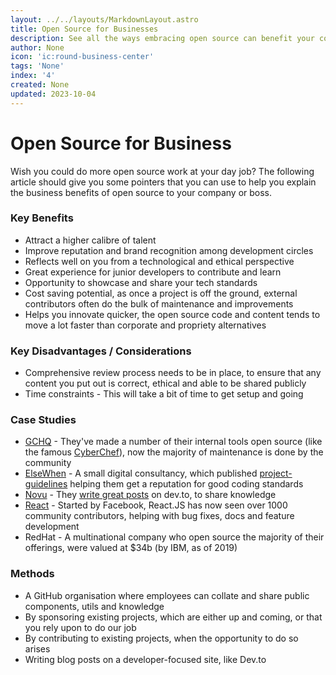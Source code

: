 ```yaml
---
layout: ../../layouts/MarkdownLayout.astro
title: Open Source for Businesses
description: See all the ways embracing open source can benefit your company.
author: None
icon: 'ic:round-business-center'
tags: 'None'
index: '4'
created: None
updated: 2023-10-04
---
```


<!--
  IMPORTANT: Do not edit this file directly!
  It is generated from the /guides directory
-->


# Open Source for Business

Wish you could do more open source work at your day job?
The following article should give you some pointers that you can use to help you explain the business benefits of open source to your company or boss.

### Key Benefits 
- Attract a higher calibre of talent
- Improve reputation and brand recognition among development circles
- Reflects well on you from a technological and ethical perspective
- Great experience for junior developers to contribute and learn
- Opportunity to showcase and share your tech standards
- Cost saving potential, as once a project is off the ground, external contributors often do the bulk of maintenance and improvements
- Helps you innovate quicker, the open source code and content tends to move a lot faster than corporate and propriety alternatives

### Key Disadvantages / Considerations
- Comprehensive review process needs to be in place, to ensure that any content you put out is correct, ethical and able to be shared publicly
- Time constraints - This will take a bit of time to get setup and going

### Case Studies
- [GCHQ](https://github.com/gchq) - They've made a number of their internal tools open source (like the famous [CyberChef](https://github.com/gchq/CyberChef)), now the majority of maintenance is done by the community
- [ElseWhen](https://github.com/elsewhencode/) - A small digital consultancy, which published [project-guidelines](https://github.com/elsewhencode/project-guidelines) helping them get a reputation for good coding standards
- [Novu](https://novu.co/) - They [write great posts](https://dev.to/novu) on dev.to, to share knowledge
- [React](https://github.com/facebook/react) - Started by Facebook, React.JS has now seen over 1000 community contributors, helping with bug fixes, docs and feature development
- RedHat - A multinational company who open source the majority of their offerings, were valued at $34b (by IBM, as of 2019)

### Methods
- A GitHub organisation where employees can collate and share public components, utils and knowledge
- By sponsoring existing projects, which are either up and coming, or that you rely upon to do our job
- By contributing to existing projects, when the opportunity to do so arises
- Writing blog posts on a developer-focused site, like Dev.to



<!--
	Article sourced from https://github.com/lissy93/git-into-opensource
	Licensed under MIT License, (C) Alicia Sykes <alicia@as93.net> 2023
	---
	This file was auto-generated at 2023-10-04 11:01:42.662370
	from /home/runner/work/git-into-open-source/git-into-open-source/guides/open-source-for-businesses.md
	using /home/runner/work/git-into-open-source/git-into-open-source/lib/copy_resources_to_site.py
-->
